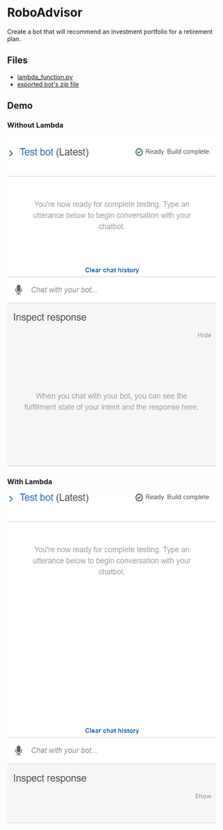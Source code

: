 # RoboAdvisor

Create a bot that will recommend an investment portfolio for a retirement plan.

## Files

- [lambda_function.py](Starter_Files/lambda_function.py)
- [exported bot's zip file](RoboAdvisor_1_1cf8592e-e18c-40bf-bb66-05fdbecc7f18_Bot_LEX_V1.zip)

## Demo

### Without Lambda
![without_lambda](Images/bot-no-lambda.gif)

### With Lambda
![with_lambda](Images/bot-with-lambda.gif)
